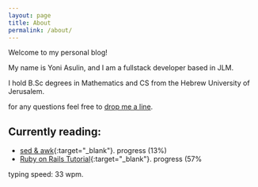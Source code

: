 ```yaml
---
layout: page
title: About
permalink: /about/
---
```


Welcome to my personal blog!

My name is Yoni Asulin, and I am a fullstack developer based in JLM.

I hold B.Sc degrees in Mathematics and CS from the Hebrew University of Jerusalem.


for any questions feel free to [drop me a line](themarketwizard1@gmail.com).


## Currently reading:
* [sed & awk](https://www.amazon.com/sed-awk-Dale-Dougherty/dp/1565922255#:~:text=sed%20%26%20awk%20describes%20two%20text,a%20larger%20data%20processing%20step.){:target="_blank"}. progress (13%)
* [Ruby on Rails Tutorial](https://www.railstutorial.org/book){:target="_blank"}. progress (57%



typing speed: 33 wpm.
